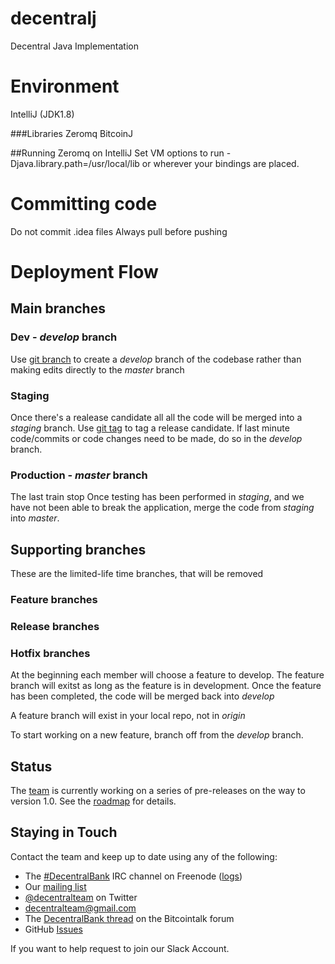 decentralj
==========

Decentral Java Implementation

# Environment
IntelliJ (JDK1.8)

###Libraries
Zeromq
BitcoinJ

##Running Zeromq on IntelliJ
Set VM options to run -Djava.library.path=/usr/local/lib  or wherever your bindings are placed.

# Committing code
Do not commit .idea files
Always pull before pushing

# Deployment Flow

## Main branches

### Dev - *develop* branch
Use  [git branch](http://git-scm.com/book/ch3-2.html) to create a *develop* branch of the codebase rather than making edits directly to the *master* branch
> 
>

### Staging
Once there's a realease candidate all all the code will be merged into a *staging* branch.
Use [git tag](http://git-scm.com/book/en/Git-Basics-Tagging) to tag a release candidate.
If last minute code/commits or code changes need to be made, do so in the *develop* branch.

### Production - *master* branch
The last train stop
Once testing has been performed in *staging*, and we have not been able to break the application, merge the code from *staging* into *master*.

## Supporting branches
These are the limited-life time branches, that will be removed

### Feature branches
### Release branches
### Hotfix branches

At the beginning each member will choose a feature to develop.
The feature branch will exitst as long as the feature is in development.
Once the feature has been completed, the code will be merged back into *develop*

A feature branch will exist in your local repo, not in *origin*

To start working on a new feature, branch off from the *develop* branch.


Status
------

The [team](https://github.com/orgs/DecentralBank/people) is currently working on a series of pre-releases on the way to version 1.0. See the [roadmap](https://github.com/DecentralBank/decentralj/wiki/Roadmap) for details.



Staying in Touch
----------------

Contact the team and keep up to date using any of the following:

 - The [#DecentralBank](https://webchat.freenode.net/?channels=DecentralBank) IRC channel on Freenode ([logs](https://botbot.me/freenode/bitsquare)) 
 - Our [mailing list](https://groups.google.com/forum/#!forum/DecentralBank)
 - [@decentralteam](https://twitter.com/decentralteam) on Twitter
 - [decentralteam@gmail.com](mailto:decentralteam@gmail.com)
 - The [DecentralBank thread](https://bitcointalk.org/index.php?topic=718112.new#new) on the Bitcointalk forum
 - GitHub [Issues](https://github.com/DecentralBank/decentralj/issues)

If you want to help request to join our Slack Account.


